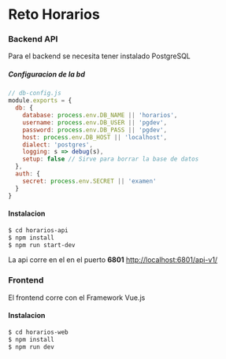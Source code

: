 # Reto Horarios

### Backend API

Para el backend se necesita tener instalado PostgreSQL

##### Configuracion de la bd

```js
// db-config.js
module.exports = {
  db: {
    database: process.env.DB_NAME || 'horarios',
    username: process.env.DB_USER || 'pgdev',
    password: process.env.DB_PASS || 'pgdev',
    host: process.env.DB_HOST || 'localhost',
    dialect: 'postgres',
    logging: s => debug(s),
    setup: false // Sirve para borrar la base de datos
  },
  auth: {
    secret: process.env.SECRET || 'examen'
  }
}
```

#### Instalacion
```sh
$ cd horarios-api
$ npm install
$ npm run start-dev
```
La api corre en el en el puerto **6801**  [http://localhost:6801/api-v1/](https://localhost:6801/api-v1/) 

### Frontend

El frontend corre con el Framework Vue.js

#### Instalacion
```sh
$ cd horarios-web
$ npm install
$ npm run dev
```